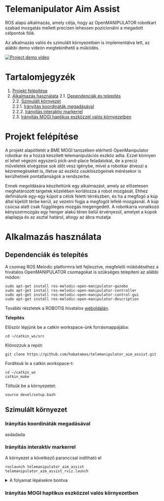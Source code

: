 # Telemanipulator Aim Assist

ROS alapú alkalmazás, amely célja, hogy az OpenMANIPULATOR robotkart szabad mozgatás mellett precízen lehessen pozicionálni a megadott célpontok fölé.

Az alkalmazás valós és szimulált környezetben is implementálva lett, az alábbi demo videón megtekinthető a működés.

[![Project demo video](https://img.youtube.com/vi/XOpsILf6k4w/0.jpg)](https://youtu.be/XOpsILf6k4w)

# Tartalomjegyzék
1. [Projekt felépítése](#Projekt-felépítése)
2. [Alkalmazás használata](#Alkalmazás-használata)
2.1. [Dependenciák és telepítés](#Dependenciák-és-telepítés)  
2.2. [Szimulált környezet](#Szimulált-környezet)  
2.2.1. [Irányítás koordináták megadásával](#Irányítás-koordináták-megadásával)  
2.2.2. [Irányítás interaktív markerrel](#Irányítás-interaktív-markerrel)  
2.3. [Irányítás MOGI haptikus eszközzel valós környezetben](#Irányítás-MOGI-haptikus-eszközzel-valós-környezetben)  

# Projekt felépítése 

A projekt alapötletét a BME MOGI tanszéken elérhető OpenManipulator robotkar és a hozzá készített telemanipulációs eszköz adta. Ezzel könnyen el lehet végezni egyszerű pick-and-place feladatokat, de a precíz műveletek elvégzése sok időt vesz igénybe, mivel a robotkar átveszi a kézremegéseket is, illetve az eszköz csuklószögeinek mérésekor is kerülhetnek pontatlanságok a rendszerbe.

Ennek megoldására készítettünk egy alkalmazást, amely az előzetesen meghatározott targetek közelében korlátozza a robot mozgását. Ehhez definiálunk egy-egy kúpot a célok feletti térrészben, és ha a megfogó a kúp által kijelölt térbe kerül, az vezetni fogja a megfogót lefelé mozgásnál. A kúp csúcsa alatt csak függőleges mozgás megengedett. A robotkarra vonatkozó kényszermozgás egy henger alakú téren belül érvényesül, amelyet a kúpok alaplapja és az asztal határol, ahogy az ábra mutatja

# Alkalmazás használata

## Dependenciák és telepítés

A csomag ROS Melodic platformra lett fejlesztve, megfelelő működéséhez a hivatalos OpenMANIPULATOR csomagokat is szükséges telepíteni az alábbi módon:

```
sudo apt-get install ros-melodic-open-manipulator-gazebo
sudo apt-get install ros-melodic-open-manipulator-controller
sudo apt-get install ros-melodic-open-manipulator-control-gui
sudo apt-get install ros-melodic-open-manipulator-description
```

További részletek a ROBOTIS hivatalos [weboldalán](https://emanual.robotis.com/docs/en/platform/openmanipulator_x/quick_start_guide/).

**Telepítés**

Először lépjünk be a catkin workspace-ünk forrásmappájába:
```
cd ~/catkin_ws/src
```

Klónozzuk a repót:
```
git clone https://github.com/habatamas/telemanipulator_aim_assist.git
```

Fordítsuk le a catkin workspace-t:
```
cd ~/catkin_ws
catkin_make
```

Töltsük be a környezetet:
```
source devel/setup.bash
```

## Szimulált környezet 
### Irányítás koordináták megadásával
asdadada
### Irányítás interaktív markerrel
A környezet a következő paranccsal indítható el
```
roslaunch telemanipulator_aim_assist telemanipulator_aim_assist_rviz.launch
```
<details>
<summary>A folyamat lépésekre bontva</summary>

Először indítsuk el a robotkar és a környezet gazebo szimulációját:

```
roslaunch telemanipulator_aim_assist open_manipulator_gazebo.launch
```

Ezután indítsuk el a robotkar kinematikai vezérlőjét:

```
roslaunch open_manipulator_controller open_manipulator_controller.launch use_platform:=false
```

Majd az rviz-t:

```
roslaunch telemanipulator_aim_assist telemanipulator_aim_assist_rviz.launch
```

A teszteléshez indítsuk el a vezérlő GUI-t:

```
roslaunch open_manipulator_control_gui open_manipulator_control_gui.launch
```

Nyomjuk meg a __Timer Start__ gombot, majd a __Task Space__ fület megnyitva tetszőleges TCP koordináták adhatók meg. A __Send__ gomb megnyomásával a robot a beállítótt pozícióba mozgatható.

A koordinátor node indításához az alábbi szkriptet kell futtatni:

```
rosrun telemanipulator_aim_assist coordinator.py
```

A telemanipulátor kézi vezérléshez a következő szkriptet kell futtatni:

```
rosrun telemanipulator_aim_assist controller_keyboard.py
```
A telemanipulátor interaktív markeres vezérléshez a következő szkriptet kell futtatni:

```
rosrun telemanipulator_aim_assist controller_interactive_marker.py
```
</details>

### Irányítás MOGI haptikus eszközzel valós környezetben


<!---## TODO

- végleges szimulált környezet elkészítése
- rviz integráció
- megfogás szimulálása
- saját vezérlő készítése
- mozgatási korlátok és aim assist implementálása
- package.xml testreszabása 
-->
